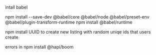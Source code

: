 intall babel

npm install --save-dev @babel/core @babel/node @babel/preset-env @babel/plugin-transform-runtime
 npm install @babel/runtime

 npm install UUID to create new listing with random uniqe ids that users create

 errors in npm install @hapi/boom